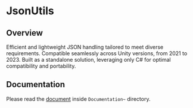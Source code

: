 # JsonUtils

## Overview

Efficient and lightweight JSON handling tailored to meet diverse requirements. Compatible seamlessly across Unity versions, from 2021 to 2023. Built as a standalone solution, leveraging only C# for optimal compatibility and portability.

## Documentation

Please read the [document](./Documentation~/manual.md) inside `Documentation~` directory.
